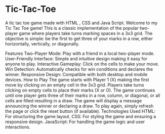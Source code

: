 # Tic-Tac-Toe
A tic tac toe game made with HTML , CSS and Java Script.
Welcome to my Tic Tac Toe game! This is a classic implementation of the popular two-player game where players take turns marking spaces in a 3x3 grid. The objective is simple: be the first to get three of your marks in a row, either horizontally, vertically, or diagonally.

Features
Two-Player Mode: Play with a friend in a local two-player mode.
User-Friendly Interface: Simple and intuitive design making it easy for anyone to play.
Interactive Gameplay: Click on the cells to make your move.
Win Detection: Automatically checks for win conditions and declares the winner.
Responsive Design: Compatible with both desktop and mobile devices.
How to Play
The game starts with Player 1 (X) making the first move by clicking on an empty cell in the 3x3 grid.
Players take turns clicking on empty cells to place their marks (X or O).
The game continues until one player gets three of their marks in a row, column, or diagonal, or all cells are filled resulting in a draw.
The game will display a message announcing the winner or declaring a draw.
To play again, simply refresh the page or click the reset button (if available).
Technologies Used
HTML: For structuring the game layout.
CSS: For styling the game and ensuring a responsive design.
JavaScript: For handling the game logic and user interactions.
